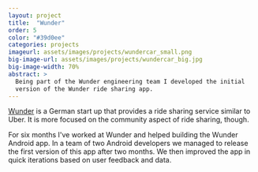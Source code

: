 ```yaml
---
layout: project
title:  "Wunder"
order: 5
color: "#39d0ee"
categories: projects
imageurl: assets/images/projects/wundercar_small.png
big-image-url: assets/images/projects/wundercar_big.jpg
big-image-width: 70%
abstract: >
  Being part of the Wunder engineering team I developed the initial
  version of the Wunder ride sharing app.
---
```

[Wunder](http://www.wunder.org/) is a German start up that provides a ride sharing service similar to Uber.
It is more focused on the community aspect of ride sharing, though.

For six months I've worked at Wunder and helped building the Wunder Android app.
In a team of two Android developers we managed to release the first version of this app
after two months. We then improved the app in quick iterations based on user feedback and data.
